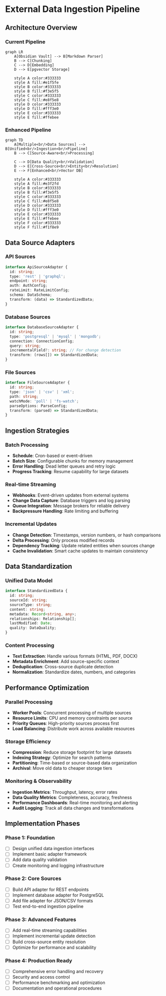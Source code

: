 # External Data Ingestion Pipeline

## Architecture Overview

### Current Pipeline
```mermaid
graph LR
    A[Obsidian Vault] --> B[Markdown Parser]
    B --> C[Chunking]
    C --> D[Embedding]
    D --> E[pgvector Storage]
    
    style A color:#333333
    style A fill:#e1f5fe
    style B color:#333333
    style B fill:#f3e5f5
    style C color:#333333
    style C fill:#e8f5e8
    style D color:#333333
    style D fill:#fff3e0
    style E color:#333333
    style E fill:#ffebee
```

### Enhanced Pipeline
```mermaid
graph TD
    A[Multiple<br/>Data Sources] --> B[Unified<br/>Ingestion<br/>Pipeline]
    B --> C[Source-Aware<br/>Processing]
    
    C --> D[Data Quality<br/>Validation]
    D --> E[Cross-Source<br/>Entity<br/>Resolution]
    E --> F[Enhanced<br/>Vector DB]
    
    style A color:#333333
    style A fill:#e3f2fd
    style B color:#333333
    style B fill:#f3e5f5
    style C color:#333333
    style C fill:#e8f5e8
    style D color:#333333
    style D fill:#fff3e0
    style E color:#333333
    style E fill:#ffebee
    style F color:#333333
    style F fill:#f1f8e9
```

## Data Source Adapters

### API Sources
```typescript
interface ApiSourceAdapter {
  id: string;
  type: 'rest' | 'graphql';
  endpoint: string;
  auth: AuthConfig;
  rateLimit: RateLimitConfig;
  schema: DataSchema;
  transform: (data) => StandardizedData;
}
```

### Database Sources
```typescript
interface DatabaseSourceAdapter {
  id: string;
  type: 'postgresql' | 'mysql' | 'mongodb';
  connection: ConnectionConfig;
  query: string;
  incrementalField?: string; // For change detection
  transform: (rows[]) => StandardizedData;
}
```

### File Sources
```typescript
interface FileSourceAdapter {
  id: string;
  type: 'json' | 'csv' | 'xml';
  path: string;
  watchMode: 'poll' | 'fs-watch';
  parseOptions: ParseConfig;
  transform: (parsed) => StandardizedData;
}
```

## Ingestion Strategies

### Batch Processing
- **Schedule**: Cron-based or event-driven
- **Batch Size**: Configurable chunks for memory management
- **Error Handling**: Dead letter queues and retry logic
- **Progress Tracking**: Resume capability for large datasets

### Real-time Streaming
- **Webhooks**: Event-driven updates from external systems
- **Change Data Capture**: Database triggers and log parsing
- **Queue Integration**: Message brokers for reliable delivery
- **Backpressure Handling**: Rate limiting and buffering

### Incremental Updates
- **Change Detection**: Timestamps, version numbers, or hash comparisons
- **Delta Processing**: Only process modified records
- **Dependency Tracking**: Update related entities when sources change
- **Cache Invalidation**: Smart cache updates to maintain consistency

## Data Standardization

### Unified Data Model
```typescript
interface StandardizedData {
  id: string;
  sourceId: string;
  sourceType: string;
  content: string;
  metadata: Record<string, any>;
  relationships: Relationship[];
  lastModified: Date;
  quality: DataQuality;
}
```

### Content Processing
- **Text Extraction**: Handle various formats (HTML, PDF, DOCX)
- **Metadata Enrichment**: Add source-specific context
- **Deduplication**: Cross-source duplicate detection
- **Normalization**: Standardize dates, numbers, and categories

## Performance Optimization

### Parallel Processing
- **Worker Pools**: Concurrent processing of multiple sources
- **Resource Limits**: CPU and memory constraints per source
- **Priority Queues**: High-priority sources process first
- **Load Balancing**: Distribute work across available resources

### Storage Efficiency
- **Compression**: Reduce storage footprint for large datasets
- **Indexing Strategy**: Optimize for search patterns
- **Partitioning**: Time-based or source-based data organization
- **Archival**: Move old data to cheaper storage tiers

### Monitoring & Observability
- **Ingestion Metrics**: Throughput, latency, error rates
- **Data Quality Metrics**: Completeness, accuracy, freshness
- **Performance Dashboards**: Real-time monitoring and alerting
- **Audit Logging**: Track all data changes and transformations

## Implementation Phases

### Phase 1: Foundation
- [ ] Design unified data ingestion interfaces
- [ ] Implement basic adapter framework
- [ ] Add data quality validation
- [ ] Create monitoring and logging infrastructure

### Phase 2: Core Sources
- [ ] Build API adapter for REST endpoints
- [ ] Implement database adapter for PostgreSQL
- [ ] Add file adapter for JSON/CSV formats
- [ ] Test end-to-end ingestion pipeline

### Phase 3: Advanced Features
- [ ] Add real-time streaming capabilities
- [ ] Implement incremental update detection
- [ ] Build cross-source entity resolution
- [ ] Optimize for performance and scalability

### Phase 4: Production Ready
- [ ] Comprehensive error handling and recovery
- [ ] Security and access control
- [ ] Performance benchmarking and optimization
- [ ] Documentation and operational procedures
